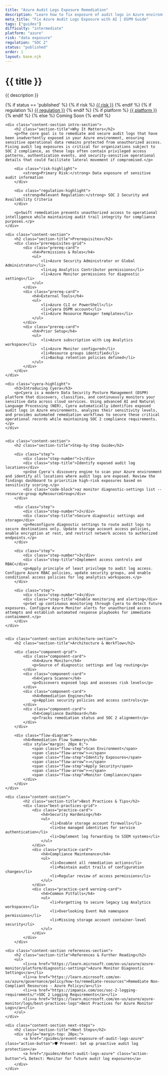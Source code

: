 ```yaml
---
title: "Azure Audit Logs Exposure Remediation"
description: "Learn how to fix exposure of audit logs in Azure environments. Follow step-by-step guidance for SOC 2 compliance and secure log management."
meta_title: "Fix Azure Audit Logs Exposure with AI | DSPM Guide"
tags: ["guides"]
difficulty: "intermediate"
platform: "azure"
risk: "data exposure"
regulation: "SOC 2"
status: "published"
order: 1
layout: base.njk
---
```


<div class="container">
    <div class="header">
        <h1>{{ title }}</h1>
        <p>{{ description }}</p>
        <div class="guide-tags-container">
			<div class="guide-tags-wrapper">
		    {% if status == 'published' %}
		        {% if risk %}
		        <a href="/risk/{{ risk | downcase | replace: ' ', '-' }}/" class="guide-tag risk">{{ risk }}</a>
		        {% endif %}
		        {% if regulation %}
		        <a href="/regulation/{{ regulation | downcase | replace: ' ', '-' }}/" class="guide-tag regulation">{{ regulation }}</a>
		        {% endif %}
		        {% if platform %}
		        <a href="/platforms/{{ platform | downcase | replace: ' ', '-' }}/" class="guide-tag platform">{{ platform }}</a>
		        {% endif %}
		    {% else %}
		        <span class="guide-tag coming-soon">Coming Soon</span>
		    {% endif %}
		</div>
		</div>
    </div>

    <div class="content-section intro-section">
        <h2 class="section-title">Why It Matters</h2>
        <p>The core goal is to remediate and secure audit logs that have been inadvertently exposed in your Azure environment, ensuring sensitive operational data remains protected from unauthorized access. Fixing audit log exposures is critical for organizations subject to SOC 2 compliance, as these logs often contain privileged access patterns, authentication events, and security-sensitive operational details that could facilitate lateral movement if compromised.</p>
        
        <div class="risk-highlight">
            <strong>Primary Risk:</strong> Data exposure of sensitive audit information
        </div>
        
        <div class="regulation-highlight">
            <strong>Relevant Regulation:</strong> SOC 2 Security and Availability Criteria
        </div>
        
        <p>Swift remediation prevents unauthorized access to operational intelligence while maintaining audit trail integrity for compliance purposes.</p>
    </div>

    <div class="content-section">
        <h2 class="section-title">Prerequisites</h2>
        <div class="prerequisites-grid">
            <div class="prereq-card">
                <h4>Permissions & Roles</h4>
                <ul>
                    <li>Azure Security Administrator or Global Administrator</li>
                    <li>Log Analytics Contributor permissions</li>
                    <li>Azure Monitor permissions for diagnostic settings</li>
                </ul>
            </div>
            <div class="prereq-card">
                <h4>External Tools</h4>
                <ul>
                    <li>Azure CLI or PowerShell</li>
                    <li>Cyera DSPM account</li>
                    <li>Azure Resource Manager templates</li>
                </ul>
            </div>
            <div class="prereq-card">
                <h4>Prior Setup</h4>
                <ul>
                    <li>Azure subscription with Log Analytics workspace</li>
                    <li>Azure Monitor configured</li>
                    <li>Resource groups identified</li>
                    <li>Backup retention policies defined</li>
                </ul>
            </div>
        </div>
    </div>
	
    <div class="cyera-highlight">
        <h3>Introducing Cyera</h3>
        <p>Cyera is a modern Data Security Posture Management (DSPM) platform that discovers, classifies, and continuously monitors your sensitive data across cloud services. Using advanced AI and Natural Language Processing (NER), Cyera automatically identifies exposed audit logs in Azure environments, analyzes their sensitivity levels, and provides automated remediation workflows to secure these critical operational records while maintaining SOC 2 compliance requirements.</p>
    </div>
	

    <div class="content-section">
        <h2 class="section-title">Step-by-Step Guide</h2>
        
        <div class="step">
            <div class="step-number">1</div>
            <div class="step-title">Identify exposed audit log locations</div>
            <p>Use Cyera's discovery engine to scan your Azure environment and identify all locations where audit logs are exposed. Review the findings dashboard to prioritize high-risk exposures based on sensitivity scoring.</p>
            <div class="code-block">az monitor diagnostic-settings list --resource-group myResourceGroup</div>
        </div>

        <div class="step">
            <div class="step-number">2</div>
            <div class="step-title">Secure diagnostic settings and storage</div>
            <p>Reconfigure diagnostic settings to route audit logs to secure destinations only. Update storage account access policies, enable encryption at rest, and restrict network access to authorized endpoints.</p>
        </div>

        <div class="step">
            <div class="step-number">3</div>
            <div class="step-title">Implement access controls and RBAC</div>
            <p>Apply principle of least privilege to audit log access. Configure Azure RBAC policies, update security groups, and enable conditional access policies for log analytics workspaces.</p>
        </div>

        <div class="step">
            <div class="step-number">4</div>
            <div class="step-title">Enable monitoring and alerting</div>
            <p>Set up continuous monitoring through Cyera to detect future exposures. Configure Azure Monitor alerts for unauthorized access attempts and establish automated response playbooks for immediate containment.</p>
        </div>
    </div>


    <div class="content-section architecture-section">
        <h2 class="section-title">Architecture & Workflow</h2>
        
        <div class="component-grid">
            <div class="component-card">
                <h4>Azure Monitor</h4>
                <p>Source of diagnostic settings and log routing</p>
            </div>
            <div class="component-card">
                <h4>Cyera Scanner</h4>
                <p>Discovers exposed logs and assesses risk levels</p>
            </div>
            <div class="component-card">
                <h4>Remediation Engine</h4>
                <p>Applies security policies and access controls</p>
            </div>
            <div class="component-card">
                <h4>Compliance Dashboard</h4>
                <p>Tracks remediation status and SOC 2 alignment</p>
            </div>
        </div>

        <div class="flow-diagram">
            <h4>Remediation Flow Summary</h4>
            <div style="margin: 20px 0;">
                <span class="flow-step">Scan Environment</span>
                <span class="flow-arrow">→</span>
                <span class="flow-step">Identify Exposures</span>
                <span class="flow-arrow">→</span>
                <span class="flow-step">Apply Security</span>
                <span class="flow-arrow">→</span>
                <span class="flow-step">Monitor Compliance</span>
            </div>
        </div>
    </div>

	<div class="content-section">
	        <h2 class="section-title">Best Practices & Tips</h2>
	        <div class="best-practices-grid">
	            <div class="practice-card">
	                <h4>Security Hardening</h4>
	                <ul>
	                    <li>Enable storage account firewalls</li>
	                    <li>Use managed identities for service authentication</li>
	                    <li>Implement log forwarding to SIEM systems</li>
	                </ul>
	            </div>
	            <div class="practice-card">
	                <h4>Compliance Maintenance</h4>
	                <ul>
	                    <li>Document all remediation actions</li>
	                    <li>Maintain audit trails of configuration changes</li>
	                    <li>Regular review of access permissions</li>
	                </ul>
	            </div>
	            <div class="practice-card warning-card">
	                <h4>Common Pitfalls</h4>
	                <ul>
	                    <li>Forgetting to secure legacy Log Analytics workspaces</li>
	                    <li>Overlooking Event Hub namespace permissions</li>
	                    <li>Missing storage account container-level security</li>
	                </ul>
	            </div>
	        </div>
	    </div>

    <div class="content-section references-section">
        <h2 class="section-title">References & Further Reading</h2>
        <ul>
            <li><a href="https://learn.microsoft.com/en-us/azure/azure-monitor/platform/diagnostic-settings">Azure Monitor Diagnostic Settings</a></li>
            <li><a href="https://learn.microsoft.com/en-us/azure/governance/policy/how-to/remediate-resources">Remediate Non-Compliant Resources - Azure Policy</a></li>
            <li><a href="https://impanix.com/soc/soc-2-logging-requirements/">SOC 2 Logging Requirements</a></li>
            <li><a href="https://learn.microsoft.com/en-us/azure/azure-monitor/logs/best-practices-logs">Best Practices for Azure Monitor Logs</a></li>
        </ul>
    </div>

    <div class="content-section next-steps">
        <h2 class="section-title">Next Steps</h2>
        <div style="margin-top: 20px;">
            <a href="/guides/prevent-exposure-of-audit-logs-azure" class="action-button">🛡️ Prevent: Set up proactive audit log protection</a>
            <a href="/guides/detect-audit-logs-azure" class="action-button">🔍 Detect: Monitor for future audit log exposures</a>
        </div>
    </div>
</div>